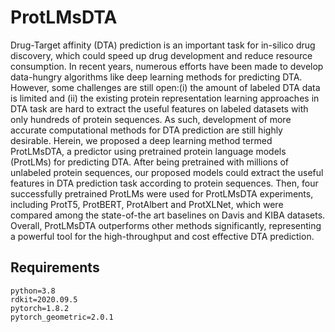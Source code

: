 # ProtLMsDTA
   Drug-Target affinity (DTA) prediction is an important task for in-silico drug discovery, which could speed up drug development and reduce resource consumption. In recent years, numerous efforts have been made to develop data-hungry algorithms like deep learning methods for predicting DTA. However, some challenges are still open:(i) the amount of labeled DTA data is limited and (ii) the existing protein representation learning approaches in DTA task are hard to extract the useful features on labeled datasets with only hundreds of protein sequences. As such, development of more accurate computational methods for DTA prediction are still highly desirable. Herein, we proposed a deep learning method termed ProtLMsDTA, a predictor using pretrained protein language models (ProtLMs) for predicting DTA. After being pretrained with millions of unlabeled protein sequences, our proposed models could extract the useful features in DTA prediction task according to protein sequences. Then, four successfully pretrained ProtLMs were used for ProtLMsDTA experiments, including ProtT5, ProtBERT, ProtAlbert and ProtXLNet, which were compared among the state-of-the art baselines on Davis and KIBA datasets. Overall, ProtLMsDTA outperforms other methods significantly, representing a powerful tool for the high-throughput and cost effective DTA prediction.

## Requirements
```
python=3.8
rdkit=2020.09.5
pytorch=1.8.2
pytorch_geometric=2.0.1
```
